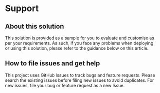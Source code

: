 # Support

## About this solution
This solution is provided as a sample for you to evaluate and customise as per your requirements. As such, if you face any problems when deploying or using this solution, please refer to the guidance below on this article.

## How to file issues and get help

This project uses GitHub Issues to track bugs and feature requests. Please search the existing
issues before filing new issues to avoid duplicates.  For new issues, file your bug or
feature request as a new Issue.
